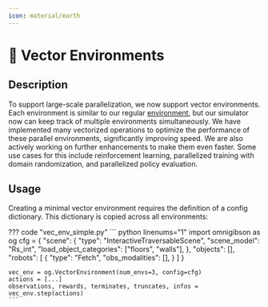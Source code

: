 ```yaml
---
icon: material/earth
---
```


# 🌌 **Vector Environments**

## Description

To support large-scale parallelization, we now support vector environments. Each environment is similar to our regular [environment](./environments.md), but our simulator now can keep track of multiple environments simultaneously. We have implemented many vectorized operations to optimize the performance of these parallel environments, significantly improving speed. We are also actively working on further enhancements to make them even faster. Some use cases for this include reinforcement learning, parallelized training with domain randomization, and parallelized policy evaluation.

## Usage

Creating a minimal vector environment requires the definition of a config dictionary. This dictionary is copied across all environments:

??? code "vec_env_simple.py"
    ``` python linenums="1"
    import omnigibson as og
    cfg = {
        "scene": {
            "type": "InteractiveTraversableScene",
            "scene_model": "Rs_int",
            "load_object_categories": ["floors", "walls"],
        },
        "objects": [],
        "robots": [
            {
                "type": "Fetch",
                "obs_modalities": [],
            }
        ]
    }
    
    vec_env = og.VectorEnvironment(num_envs=3, config=cfg)
    actions = [...]
    observations, rewards, terminates, truncates, infos = vec_env.step(actions)
    ```
